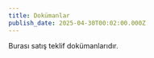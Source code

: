 ```yaml
---
title: Dokümanlar
publish_date: 2025-04-30T00:02:00.000Z
---
```

Burası satış teklif dokümanlarıdır.
